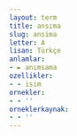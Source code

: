 ```yaml
---
layout: term
title: ansıma
slug: ansima
letter: A
lisan: Türkçe
anlamlar:
- ► anımsama
ozellikler:
- - isim
ornekler:
- - ''
orneklerkaynak:
- - ''
---
```

